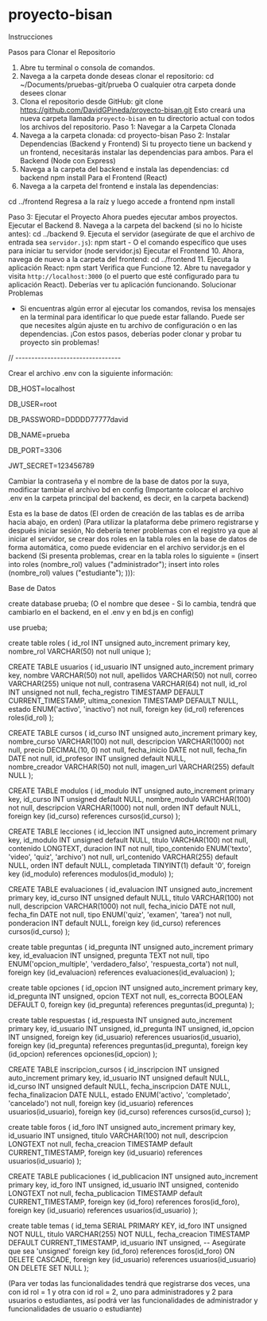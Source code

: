 # proyecto-bisan
Instrucciones 

 Pasos para Clonar el Repositorio
1. Abre tu terminal o consola de comandos.
2. Navega a la carpeta donde deseas clonar el repositorio:
cd ~/Documents/pruebas-git/prueba   O cualquier otra carpeta donde desees clonar
3. Clona el repositorio desde GitHub:
git clone https://github.com/DavidGPineda/proyecto-bisan.git
Esto creará una nueva carpeta llamada `proyecto-bisan` en tu directorio actual con todos los archivos del repositorio.
Paso 1: Navegar a la Carpeta Clonada
4. Navega a la carpeta clonada:
cd proyecto-bisan
Paso 2: Instalar Dependencias (Backend y Frontend)
Si tu proyecto tiene un backend y un frontend, necesitarás instalar las dependencias para ambos. 
Para el Backend (Node con Express)
5. Navega a la carpeta del backend e instala las dependencias:
cd backend
npm install
Para el Frontend (React)
6. Navega a la carpeta del frontend e instala las dependencias:
   
cd ../frontend   Regresa a la raíz y luego accede a frontend
npm install

 Paso 3: Ejecutar el Proyecto
Ahora puedes ejecutar ambos proyectos.
 Ejecutar el Backend
8. Navega a la carpeta del backend (si no lo hiciste antes):
   cd ../backend
9. Ejecuta el servidor (asegúrate de que el archivo de entrada sea `servidor.js`):
   npm start -  O el comando específico que uses para iniciar tu servidor (node servidor.js)
 Ejecutar el Frontend
10. Ahora, navega de nuevo a la carpeta del frontend:
   cd ../frontend
11. Ejecuta la aplicación React:
    npm start
 Verifica que Funcione
12. Abre tu navegador y visita `http://localhost:3000` (o el puerto que esté configurado para tu aplicación React). Deberías ver tu aplicación funcionando.
 Solucionar Problemas
- Si encuentras algún error al ejecutar los comandos, revisa los mensajes en la terminal para identificar lo que puede estar fallando. Puede ser que necesites algún ajuste en tu archivo de configuración o en las dependencias.
¡Con estos pasos, deberías poder clonar y probar tu proyecto sin problemas!

// ---------------------------------

Crear el archivo .env con la siguiente información: 

DB_HOST=localhost

DB_USER=root

DB_PASSWORD=DDDDD77777david

DB_NAME=prueba

DB_PORT=3306

JWT_SECRET=123456789

Cambiar la contraseña y el nombre de la base de datos por la suya, modificar tambiar el archivo bd en config
(Importante colocar el archivo .env en la carpeta principal del backend, es  decir, en la carpeta backend)

Esta es la base de datos (El orden de creación de las tablas es de arriba hacia abajo, en orden) (Para utilizar la plataforma debe primero registrarse y después iniciar sesión, No debería tener problemas con el registro ya que al iniciar el servidor, se crear dos roles en la tabla roles en la base de datos de forma automática, como puede evidenciar en el archivo servidor.js en el backend (Si presenta problemas, crear en la tabla roles lo siguiente = (insert into roles (nombre_rol) values ("administrador");
insert into roles (nombre_rol) values ("estudiante");
))): 

Base de Datos 

create database prueba; (O el nombre que desee - Si lo cambia, tendrá que cambiarlo en el backend, en el .env y en bd.js en config)

use prueba;

create table roles (
	id_rol INT unsigned auto_increment primary key,
	nombre_rol VARCHAR(50) not null unique
);

CREATE TABLE usuarios (
    id_usuario INT unsigned auto_increment primary key,
    nombre VARCHAR(50) not null,
    apellidos VARCHAR(50) not null,
    correo VARCHAR(255) unique not null,
    contrasena VARCHAR(64) not null,
    id_rol INT unsigned not null,
   	fecha_registro TIMESTAMP DEFAULT CURRENT_TIMESTAMP,
    ultima_conexion TIMESTAMP DEFAULT NULL,
    estado ENUM('activo', 'inactivo') not null,
    foreign key (id_rol) references roles(id_rol)
);

CREATE TABLE cursos (
    id_curso INT unsigned auto_increment primary key,
    nombre_curso VARCHAR(100) not null,
    descripcion VARCHAR(1000) not null,
    precio DECIMAL(10, 0) not null,
    fecha_inicio DATE not null,
    fecha_fin DATE not null,
    id_profesor INT unsigned default NULL,  
    nombre_creador VARCHAR(50) not null,
    imagen_url VARCHAR(255) default NULL
);

CREATE TABLE modulos (
    id_modulo INT unsigned auto_increment primary key,
    id_curso INT unsigned default NULL,
    nombre_modulo VARCHAR(100) not null,
    descripcion VARCHAR(1000) not null,
    orden INT default NULL,
    foreign key (id_curso) references cursos(id_curso)
);

CREATE TABLE lecciones (
    id_leccion INT unsigned auto_increment primary key,
    id_modulo INT unsigned default NULL,
    titulo VARCHAR(100) not null,
    contenido LONGTEXT,
    duracion INT not null,
    tipo_contenido ENUM('texto', 'video', 'quiz', 'archivo') not null,
    url_contenido VARCHAR(255) default NULL,
    orden INT default NULL,
    completada TINYINT(1) default '0',
    foreign key (id_modulo) references modulos(id_modulo)
);

CREATE TABLE evaluaciones (
    id_evaluacion INT unsigned auto_increment primary key,
    id_curso INT unsigned default NULL,
    titulo VARCHAR(100) not null,
    descripcion VARCHAR(1000) not null,
    fecha_inicio DATE not null,
    fecha_fin DATE not null,
    tipo ENUM('quiz', 'examen', 'tarea') not null,
    ponderacion INT default NULL,
    foreign key (id_curso) references cursos(id_curso)
);

create table preguntas (
    id_pregunta INT unsigned auto_increment primary key,
    id_evaluacion INT unsigned,
    pregunta TEXT not null,
    tipo ENUM('opcion_multiple', 'verdadero_falso', 'respuesta_corta') not null,
    foreign key (id_evaluacion) references evaluaciones(id_evaluacion)
);

create table opciones (
    id_opcion INT unsigned auto_increment primary key,
    id_pregunta INT unsigned,
    opcion TEXT not null,
    es_correcta BOOLEAN DEFAULT 0,
    foreign key (id_pregunta) references preguntas(id_pregunta)
);

create table respuestas (
    id_respuesta INT unsigned auto_increment primary key,
    id_usuario INT unsigned,
    id_pregunta INT unsigned,
    id_opcion INT unsigned,
    foreign key (id_usuario) references usuarios(id_usuario),
    foreign key (id_pregunta) references preguntas(id_pregunta),
    foreign key (id_opcion) references opciones(id_opcion)
);

CREATE TABLE inscripcion_cursos (
    id_inscripcion INT unsigned auto_increment primary key,
    id_usuario INT unsigned default NULL,
    id_curso INT unsigned default NULL,
    fecha_inscripcion DATE NULL,
    fecha_finalizacion DATE NULL, 
    estado ENUM('activo', 'completado', 'cancelado') not null,
    foreign key (id_usuario) references usuarios(id_usuario),
    foreign key (id_curso) references cursos(id_curso)
);

create table foros (
    id_foro INT unsigned auto_increment primary key,
    id_usuario INT unsigned,
    titulo VARCHAR(100) not null,
    descripcion LONGTEXT not null,
    fecha_creacion TIMESTAMP default CURRENT_TIMESTAMP,
    foreign key (id_usuario) references usuarios(id_usuario)
);

CREATE TABLE publicaciones (
    id_publicacion INT unsigned auto_increment primary key,
    id_foro INT unsigned,
    id_usuario INT unsigned,
    contenido LONGTEXT not null, 
    fecha_publicacion TIMESTAMP default CURRENT_TIMESTAMP,
    foreign key (id_foro) references foros(id_foro),
    foreign key (id_usuario) references usuarios(id_usuario)
);

create table temas (
    id_tema SERIAL PRIMARY KEY,
    id_foro INT unsigned NOT NULL, 
    titulo VARCHAR(255) NOT NULL,
    fecha_creacion TIMESTAMP DEFAULT CURRENT_TIMESTAMP,
    id_usuario INT unsigned,  -- Asegúrate que sea 'unsigned'
    foreign key (id_foro) references foros(id_foro) ON DELETE CASCADE,
    foreign key (id_usuario) references usuarios(id_usuario) ON DELETE SET NULL
);

(Para ver todas las funcionalidades tendrá que registrarse dos veces, una con id rol = 1 y otra con id rol = 2, uno para administradores y 2 para usuarios o estudiantes, así podrá ver las funcionalidades de administrador y funcionalidades de usuario o estudiante)




